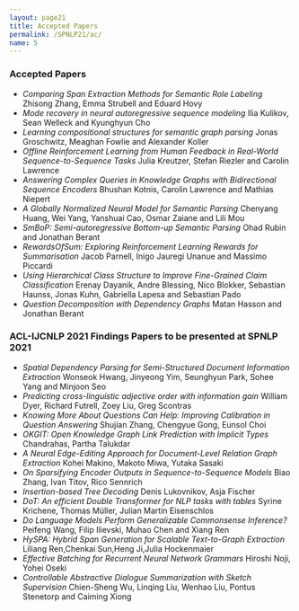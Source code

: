 ```yaml
---
layout: page21
title: Accepted Papers
permalink: /SPNLP21/ac/
name: 5
---
```

### Accepted Papers
* *Comparing Span Extraction Methods for Semantic Role Labeling*
Zhisong Zhang, Emma Strubell and Eduard Hovy
* *Mode recovery in neural autoregressive sequence modeling*
Ilia Kulikov, Sean Welleck and Kyunghyun Cho 
* *Learning compositional structures for semantic graph parsing*
Jonas Groschwitz, Meaghan Fowlie and Alexander Koller
* *Offline Reinforcement Learning from Human Feedback in Real-World Sequence-to-Sequence Tasks*
Julia Kreutzer, Stefan Riezler and Carolin Lawrence 
* *Answering Complex Queries in Knowledge Graphs with Bidirectional Sequence Encoders*
Bhushan Kotnis, Carolin Lawrence and Mathias Niepert
* *A Globally Normalized Neural Model for Semantic Parsing*
Chenyang Huang, Wei Yang, Yanshuai Cao, Osmar Zaiane and Lili Mou 
* *SmBoP: Semi-autoregressive Bottom-up Semantic Parsing*
Ohad Rubin and Jonathan Berant 
* *RewardsOfSum: Exploring Reinforcement Learning Rewards for Summarisation*
Jacob Parnell, Inigo Jauregi Unanue and Massimo Piccardi 
* *Using Hierarchical Class Structure to Improve Fine-Grained Claim Classification*
Erenay Dayanik, Andre Blessing, Nico Blokker, Sebastian Haunss, Jonas Kuhn, Gabriella Lapesa and Sebastian Pado
* *Question Decomposition with Dependency Graphs*
Matan Hasson and Jonathan Berant 

### ACL-IJCNLP 2021 Findings Papers to be presented at SPNLP 2021

* *Spatial Dependency Parsing for Semi-Structured Document Information Extraction*
Wonseok Hwang, Jinyeong Yim, Seunghyun Park, Sohee Yang and Minjoon Seo 
* *Predicting cross-linguistic adjective order with information gain*
William Dyer, Richard Futrell, Zoey Liu, Greg Scontras
* *Knowing More About Questions Can Help: Improving Calibration in Question Answering*
Shujian Zhang, Chengyue Gong, Eunsol Choi
* *OKGIT: Open Knowledge Graph Link Prediction with Implicit Types*
Chandrahas, Partha Talukdar 
* *A Neural Edge-Editing Approach for Document-Level Relation Graph Extraction*
Kohei Makino, Makoto Miwa, Yutaka Sasaki
* *On Sparsifying Encoder Outputs in Sequence-to-Sequence Models*
Biao Zhang, Ivan Titov, Rico Sennrich
* *Insertion-based Tree Decoding*
Denis Lukovnikov, Asja Fischer
* *DoT: An efficient Double Transformer for NLP tasks with tables*
Syrine Krichene, Thomas Müller, Julian Martin Eisenschlos
* *Do Language Models Perform Generalizable Commonsense Inference?*
Peifeng Wang, Filip Ilievski, Muhao Chen and Xiang Ren
* *HySPA: Hybrid Span Generation for Scalable Text-to-Graph Extraction*
Liliang Ren,Chenkai Sun,Heng Ji,Julia Hockenmaier
* *Effective Batching for Recurrent Neural Network Grammars*
Hiroshi Noji, Yohei Oseki
* *Controllable Abstractive Dialogue Summarization with Sketch Supervision*
Chien-Sheng Wu, Linqing Liu, Wenhao Liu, Pontus Stenetorp and Caiming Xiong

